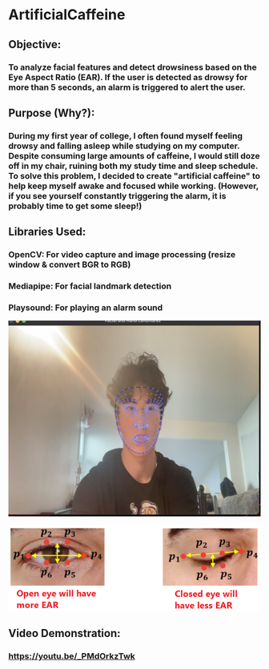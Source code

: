 # ArtificialCaffeine

## Objective: 
### To analyze facial features and detect drowsiness based on the Eye Aspect Ratio (EAR). If the user is detected as drowsy for more than 5 seconds, an alarm is triggered to alert the user.

## Purpose (Why?): 
### During my first year of college, I often found myself feeling drowsy and falling asleep while studying on my computer. Despite consuming large amounts of caffeine, I would still doze off in my chair, ruining both my study time and sleep schedule. To solve this problem, I decided to create "artificial caffeine" to help keep myself awake and focused while working. (However, if you see yourself constantly triggering the alarm, it is probably time to get some sleep!)

## Libraries Used: 
### OpenCV: For video capture and image processing (resize window & convert BGR to RGB)
### Mediapipe: For facial landmark detection
### Playsound: For playing an alarm sound

![alt text](image.png)

![alt text](image2.png)

## Video Demonstration:
### https://youtu.be/_PMdOrkzTwk


